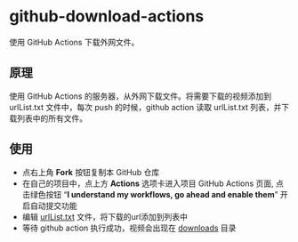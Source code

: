 # github-download-actions

使用 GitHub Actions 下载外网文件。

## 原理

使用 GitHub Actions 的服务器，从外网下载文件。将需要下载的视频添加到 urlList.txt 文件中，每次 push 的时候，github action 读取 urlList.txt 列表，并下载列表中的所有文件。

## 使用

- 点右上角 **Fork** 按钮复制本 GitHub 仓库
- 在自己的项目中，点上方 **Actions** 选项卡进入项目 GitHub Actions 页面, 点击绿色按钮 “**I understand my workflows, go ahead and enable them**” 开启自动提交功能
- 编辑 [urlList.txt](./urlList.txt) 文件，将下载的url添加到列表中
- 等待 github action 执行成功，视频会出现在 [downloads](./downloads/) 目录
